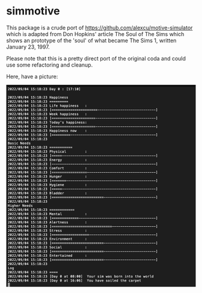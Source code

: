# simmotive

This package is a crude port of https://github.com/alexcu/motive-simulator which is adapted from Don Hopkins' article The Soul of The Sims which shows an prototype of the 'soul' of what became The Sims 1, written January 23, 1997.

Please note that this is a pretty direct port of the original coda and could use some refactoring and cleanup.

Here, have a picture:

![alt text](https://raw.githubusercontent.com/Flokey82/simmotive/master/images/screenshot.png "console output of the sample application")
